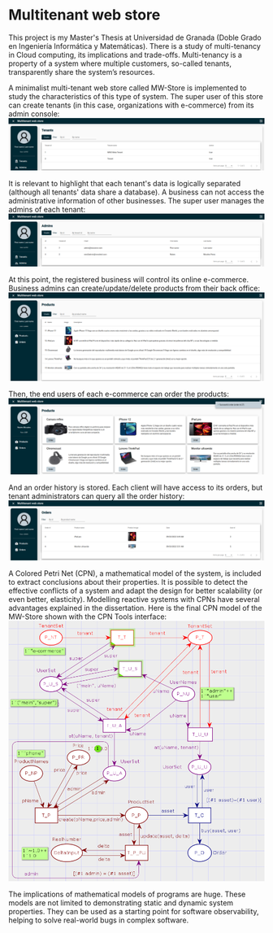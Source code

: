 # Multitenant web store

This project is my Master's Thesis at Universidad de Granada (Doble Grado en Ingeniería Informática y Matemáticas).
There is a study of multi-tenancy in Cloud computing, its implications and trade-offs.
Multi-tenancy is a property of a system where multiple customers, so-called tenants, transparently share the system’s resources.

A minimalist multi-tenant web store called MW-Store is implemented to study the characteristics of this type of system.
The super user of this store can create tenants (in this case, organizations with e-commerce) from its admin console:
![Tenant management from super user](resources/ecommerce-multi-tenancy-tenants.png)

It is relevant to highlight that each tenant's data is logically separated (although all tenants' data share a database).
A business can not access the administrative information of other businesses.
The super user manages the admins of each tenant:
![Admin management from super user](resources/ecommerce-multi-tenancy-admins.png)

At this point, the registered business will control its online e-commerce.
Business admins can create/update/delete products from their back office:
![Admin product management](resources/ecommerce-multi-tenancy-admin-products-management.png)

Then, the end users of each e-commerce can order the products:
![User order product](resources/ecommerce-multi-tenancy-products.png)

And an order history is stored. Each client will have access to its orders, but tenant administrators can query all the order history:
![Admin order history view](resources/ecommerce-multi-tenancy-admin-orders-view.png)


A Colored Petri Net (CPN), a mathematical model of the system, is included to extract conclusions about their properties.
It is possible to detect the effective conflicts of a system and adapt the design for better scalability (or even better, elasticity).
Modelling reactive systems with CPNs have several advantages explained in the dissertation.
Here is the final CPN model of the MW-Store shown with the CPN Tools interface:
![MWS CPN](resources/mws_cpn_secure_net.png)

The implications of mathematical models of programs are huge.
These models are not limited to demonstrating static and dynamic system properties.
They can be used as a starting point for software observability, helping to solve real-world bugs in complex software.